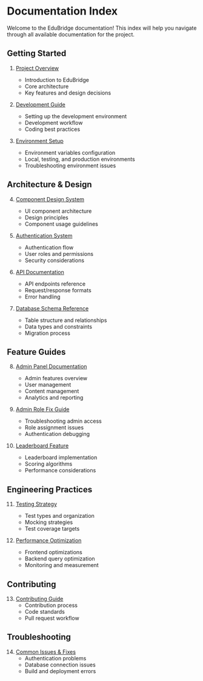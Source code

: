 # Documentation Index

Welcome to the EduBridge documentation! This index will help you navigate through all available documentation for the project.

## Getting Started

1. [Project Overview](./project-overview.md)

   - Introduction to EduBridge
   - Core architecture
   - Key features and design decisions

2. [Development Guide](./development-guide.md)

   - Setting up the development environment
   - Development workflow
   - Coding best practices

3. [Environment Setup](./environment-setup.md)
   - Environment variables configuration
   - Local, testing, and production environments
   - Troubleshooting environment issues

## Architecture & Design

4. [Component Design System](./component-design-system.md)

   - UI component architecture
   - Design principles
   - Component usage guidelines

5. [Authentication System](./authentication-system.md)

   - Authentication flow
   - User roles and permissions
   - Security considerations

6. [API Documentation](./api-documentation.md)

   - API endpoints reference
   - Request/response formats
   - Error handling

7. [Database Schema Reference](../database-schema-reference.md)
   - Table structure and relationships
   - Data types and constraints
   - Migration process

## Feature Guides

8. [Admin Panel Documentation](./admin-panel.md)

   - Admin features overview
   - User management
   - Content management
   - Analytics and reporting

9. [Admin Role Fix Guide](./admin-role-fix.md)

   - Troubleshooting admin access
   - Role assignment issues
   - Authentication debugging

10. [Leaderboard Feature](./leaderboard-feature.md)
    - Leaderboard implementation
    - Scoring algorithms
    - Performance considerations

## Engineering Practices

11. [Testing Strategy](./testing-strategy.md)

    - Test types and organization
    - Mocking strategies
    - Test coverage targets

12. [Performance Optimization](./performance-optimization.md)
    - Frontend optimizations
    - Backend query optimization
    - Monitoring and measurement

## Contributing

13. [Contributing Guide](../CONTRIBUTING.md)
    - Contribution process
    - Code standards
    - Pull request workflow

## Troubleshooting

14. [Common Issues & Fixes](./admin-role-fix.md)
    - Authentication problems
    - Database connection issues
    - Build and deployment errors
